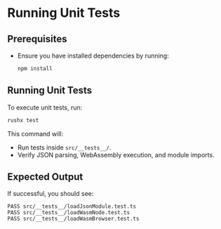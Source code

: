 # Running Unit Tests

## Prerequisites
- Ensure you have installed dependencies by running:
  ```sh
  npm install
  ```

## Running Unit Tests
To execute unit tests, run:
```sh
rushx test
```

This command will:
- Run tests inside `src/__tests__/`.
- Verify JSON parsing, WebAssembly execution, and module imports.

## Expected Output
If successful, you should see:
```
PASS src/__tests__/loadJsonModule.test.ts
PASS src/__tests__/loadWasmNode.test.ts
PASS src/__tests__/loadWasmBrowser.test.ts
```
